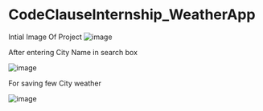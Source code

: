 # CodeClauseInternship_WeatherApp

Intial Image Of Project
![image](https://github.com/user-attachments/assets/c91883aa-13b0-4ec9-9883-6e83cc4e2289)



After entering City Name in search box

![image](https://github.com/user-attachments/assets/7864e6c8-4a9d-40c4-86fe-a76c49ec9b12)



For saving few City weather 

![image](https://github.com/user-attachments/assets/dac81e84-97c2-4e80-ae17-0db1b1a906e9)






